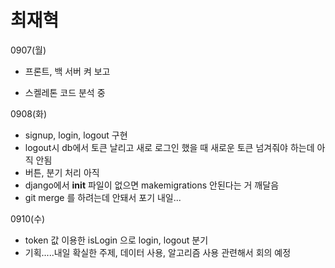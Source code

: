 # 최재혁

0907(월)

- 프론트, 백 서버 켜 보고

- 스켈레톤 코드 분석 중

0908(화)
- signup, login, logout 구현
- logout시 db에서 토큰 날리고 새로 로그인 했을 때 새로운 토큰 넘겨줘야 하는데 아직 안됨
- 버튼, 분기 처리 아직
- django에서 __init__ 파일이 없으면 makemigrations 안된다는 거 깨달음
- git merge 를 하려는데 안돼서 포기 내일...

0910(수)
- token 값 이용한 isLogin 으로 login, logout 분기
- 기획.....내일 확실한 주제, 데이터 사용, 알고리즘 사용 관련해서 회의 예정
